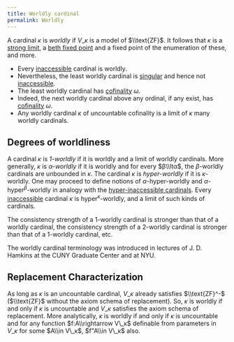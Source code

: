 ```yaml
---
title: Worldly cardinal
permalink: Worldly
---
```












A cardinal $κ$ is *worldly* if $V\_κ$ is a model of
$\\text{ZF}$. It follows that $κ$ is a
<a href="Strong_limit" class="mw-redirect" title="Strong limit">strong limit</a>,
a
<a href="Beth_fixed_point" class="mw-redirect" title="Beth fixed point">beth fixed point</a>
and a fixed point of the enumeration of these, and more.

-   Every
    [inaccessible](Inaccessible "Inaccessible")
    cardinal is worldly.
-   Nevertheless, the least worldly cardinal is
    <a href="Singular" class="mw-redirect" title="Singular">singular</a>
    and hence not
    [inaccessible](Inaccessible "Inaccessible").
-   The least worldly cardinal has
    <a href="Cofinality" class="mw-redirect" title="Cofinality">cofinality</a>
    $ω$.
-   Indeed, the next worldly cardinal above any ordinal, if any exist,
    has
    <a href="Cofinality" class="mw-redirect" title="Cofinality">cofinality</a>
    $ω$.
-   Any worldly cardinal $κ$ of uncountable cofinality is a limit
    of $κ$ many worldly cardinals.

## Degrees of worldliness

A cardinal $κ$ is *$1$-worldly* if it is worldly and a limit of
worldly cardinals. More generally, $κ$ is *$α$-worldly* if
it is worldly and for every $β\\ltα$, the $β$-worldly
cardinals are unbounded in $κ$. The cardinal $κ$ is
*hyper-worldly* if it is $κ$-worldly. One may proceed to define
notions of $α$-hyper-worldly and
$α$-hyper${}^β$-worldly in analogy with the
[hyper-inaccessible
cardinals](Inaccessible#hyper-inaccessible "Inaccessible").
Every
[inaccessible](Inaccessible "Inaccessible")
cardinal $κ$ is hyper${}^κ$-worldly, and a limit of such
kinds of cardinals.

The consistency strength of a $1$-worldly cardinal is stronger than that
of a worldly cardinal, the consistency strength of a $2$-worldly
cardinal is stronger than that of a $1$-worldly cardinal, etc.

The worldly cardinal terminology was introduced in lectures of J. D.
Hamkins at the CUNY Graduate Center and at NYU.

## Replacement Characterization

As long as $κ$ is an uncountable cardinal, $V\_κ$ already
satisfies $\\text{ZF}^-$ ($\\text{ZF}$ without the axiom schema of
replacement). So, $κ$ is worldly if and only if $κ$ is
uncountable and $V\_κ$ satisfies the axiom schema of replacement.
More analytically, $κ$ is worldly if and only if $κ$ is
uncountable and for any function $f:A\\rightarrow V\_κ$ definable
from parameters in $V\_κ$ for some $A\\in V\_κ$, $f"A\\in
V\_κ$ also.


